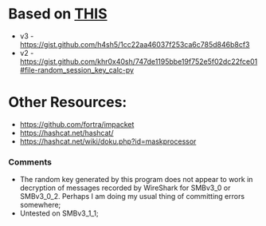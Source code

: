 # Based on [THIS](https://medium.com/maverislabs/decrypting-smb3-traffic-with-just-a-pcap-absolutely-maybe-712ed23ff6a2)

 - v3 - https://gist.github.com/h4sh5/1cc22aa46037f253ca6c785d846b8cf3
 - v2 - https://gist.github.com/khr0x40sh/747de1195bbe19f752e5f02dc22fce01#file-random_session_key_calc-py

# Other Resources:

- https://github.com/fortra/impacket
- https://hashcat.net/hashcat/
- https://hashcat.net/wiki/doku.php?id=maskprocessor


### Comments

 - The random key generated by this program does not appear to work in decryption of messages recorded by WireShark for SMBv3_0 or SMBv3_0_2. Perhaps I am doing my usual thing of committing errors somewhere;
 - Untested on SMBv3_1_1;